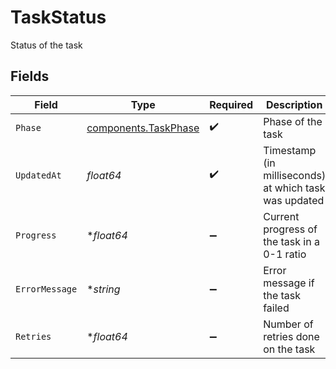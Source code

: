 # TaskStatus

Status of the task


## Fields

| Field                                                        | Type                                                         | Required                                                     | Description                                                  | Example                                                      |
| ------------------------------------------------------------ | ------------------------------------------------------------ | ------------------------------------------------------------ | ------------------------------------------------------------ | ------------------------------------------------------------ |
| `Phase`                                                      | [components.TaskPhase](../../models/components/taskphase.md) | :heavy_check_mark:                                           | Phase of the task                                            | pending                                                      |
| `UpdatedAt`                                                  | *float64*                                                    | :heavy_check_mark:                                           | Timestamp (in milliseconds) at which task was updated        | 1587667174725                                                |
| `Progress`                                                   | **float64*                                                   | :heavy_minus_sign:                                           | Current progress of the task in a 0-1 ratio                  | 0.5                                                          |
| `ErrorMessage`                                               | **string*                                                    | :heavy_minus_sign:                                           | Error message if the task failed                             | Failed to upload file                                        |
| `Retries`                                                    | **float64*                                                   | :heavy_minus_sign:                                           | Number of retries done on the task                           | 3                                                            |